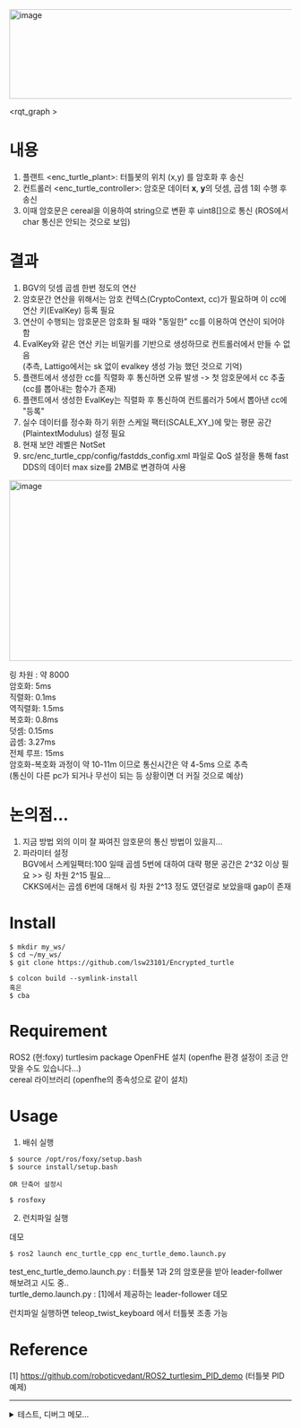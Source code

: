 <img width="994" height="160" alt="image" src="https://github.com/user-attachments/assets/3d84cdda-2584-4e9a-b449-fc3b0f58f5c2" />  

<rqt_graph >

# 내용
1. 플랜트 <enc_turtle_plant>: 터틀봇의 위치 (x,y) 를 암호화 후 송신
2. 컨트롤러 <enc_turtle_controller>: 암호문 데이터 **x**, **y**의 덧셈, 곱셈 1회 수행 후 송신
3. 이때 암호문은 cereal을 이용하여 string으로 변환 후 uint8[]으로 통신 (ROS에서 char 통신은 안되는 것으로 보임)


# 결과
1. BGV의 덧셈 곱셈 한번 정도의 연산
2. 암호문간 연산을 위해서는 암호 컨텍스(CryptoContext, cc)가 필요하며 이 cc에 연산 키(EvalKey) 등록 필요
3. 연산이 수행되는 암호문은 암호화 될 때와 "동일한" cc를 이용하여 연산이 되어야 함
4. EvalKey와 같은 연산 키는 비밀키를 기반으로 생성하므로 컨트롤러에서 만들 수 없음  
   (추측, Lattigo에서는 sk 없이 evalkey 생성 가능 했던 것으로 기억)
6. 플랜트에서 생성한 cc를 직렬화 후 통신하면 오류 발생 -> 첫 암호문에서 cc 추출 (cc를 뽑아내는 함수가 존재)
7. 플랜트에서 생성한 EvalKey는 직렬화 후 통신하여 컨트롤러가 5에서 뽑아낸 cc에 "등록"
8. 실수 데이터를 정수화 하기 위한 스케일 팩터(SCALE_XY_)에 맞는 평문 공간(PlaintextModulus) 설정 필요
9. 현재 보안 레벨은 NotSet
10. src/enc_turtle_cpp/config/fastdds_config.xml 파일로 QoS 설정을 통해 fast DDS의 데이터 max size를 2MB로 변경하여 사용


<img width="1208" height="323" alt="image" src="https://github.com/user-attachments/assets/0d76de63-8d77-4681-97f1-e3406dde2c86" />  

링 차원 : 약 8000  
암호화: 5ms  
직렬화: 0.1ms  
역직렬화: 1.5ms  
복호화: 0.8ms  
덧셈: 0.15ms  
곱셈: 3.27ms  
전체 루프: 15ms  
암호화-복호화 과정이 약 10-11m 이므로 통신시간은 약 4-5ms 으로 추측  
(통신이 다른 pc가 되거나 무선이 되는 등 상황이면 더 커질 것으로 예상)

# 논의점...
1. 지금 방법 외의 이미 잘 짜여진 암호문의 통신 방법이 있을지...
2. 파라미터 설정  
   BGV에서 스케일팩터:100 일때 곱셈 5번에 대하여 대략 평문 공간은 2^32 이상 필요 >> 링 차원 2^15 필요...  
   CKKS에서는 곱셈 6번에 대해서 링 차원 2^13 정도 였던걸로 보았을때 gap이 존재

# Install
```
$ mkdir my_ws/  
$ cd ~/my_ws/
$ git clone https://github.com/lsw23101/Encrypted_turtle

$ colcon build --symlink-install
혹은
$ cba
```

# Requirement
ROS2 (현:foxy)
turtlesim package
OpenFHE 설치 (openfhe 환경 설정이 조금 안맞을 수도 있습니다...)  
cereal 라이브러리 (openfhe의 종속성으로 같이 설치)

# Usage
1. 배쉬 실행
```
$ source /opt/ros/foxy/setup.bash
$ source install/setup.bash

OR 단축어 설정시

$ rosfoxy 
```

2. 런치파일 실행

데모
```
$ ros2 launch enc_turtle_cpp enc_turtle_demo.launch.py
```

test_enc_turtle_demo.launch.py : 터틀봇 1과 2의 암호문을 받아 leader-follwer 해보려고 시도 중..  
turtle_demo.launch.py : [1]에서 제공하는 leader-follower 데모

런치파일 실행하면 teleop_twist_keyboard 에서 터틀봇 조종 가능


# Reference

[1] https://github.com/roboticvedant/ROS2_turtlesim_PID_demo (터틀봇 PID 예제)

****



<details>
 <summary>테스트, 디버그 메모...</summary>
 
#### git 다루기
https://shortcuts.tistory.com/8
 
# git push
```
$ git add src
$ git commit -m "message"
$ git push
```
bgv 테스트 용

```
 cd ~/Encrypted_turtle && colcon build --packages-select enc_turtle_cpp && source install/setup.bash && ros2 run enc_turtle_cpp bgv_test

```

(암호 보안 레벨 비설정 가능)
openfhecore/include/lattice/params.h
```
parameters.SetSecurityLevel(SecurityLevel::HEStd_NotSet); // 자동 결정 방지
```
# ntt 소수




#### open fhe scheme 속도

****
</details>
